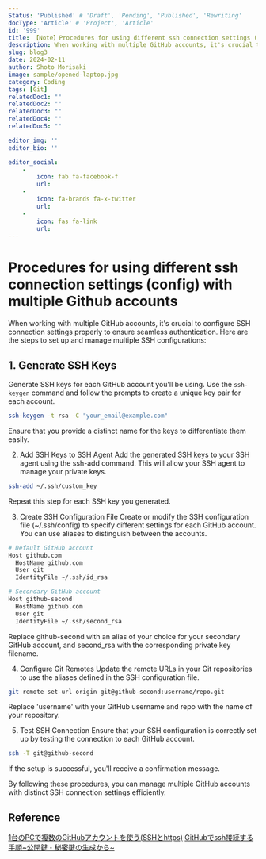```yaml
---
Status: 'Published' # 'Draft', 'Pending', 'Published', 'Rewriting'
docType: 'Article' # 'Project', 'Article'
id: '999'
title: 【Note】Procedures for using different ssh connection settings (config) with multiple Github accounts
description: When working with multiple GitHub accounts, it's crucial to configure SSH connection settings properly to ensure seamless authentication. Here are the steps to set up and manage multiple SSH configurations
slug: blog3
date: 2024-02-11
author: Shoto Morisaki
image: sample/opened-laptop.jpg
category: Coding
tags: [Git]
relatedDoc1: ""
relatedDoc2: ""
relatedDoc3: ""
relatedDoc4: ""
relatedDoc5: ""

editor_img: ''
editor_bio: ''

editor_social:
    -
        icon: fab fa-facebook-f
        url: 
    -
        icon: fa-brands fa-x-twitter
        url: 
    - 
        icon: fas fa-link
        url: 
---
```


# Procedures for using different ssh connection settings (config) with multiple Github accounts

When working with multiple GitHub accounts, it's crucial to configure SSH connection settings properly to ensure seamless authentication. Here are the steps to set up and manage multiple SSH configurations:

## 1. Generate SSH Keys

Generate SSH keys for each GitHub account you'll be using. Use the `ssh-keygen` command and follow the prompts to create a unique key pair for each account.

```bash
ssh-keygen -t rsa -C "your_email@example.com"
```

Ensure that you provide a distinct name for the keys to differentiate them easily.

2. Add SSH Keys to SSH Agent
Add the generated SSH keys to your SSH agent using the ssh-add command. This will allow your SSH agent to manage your private keys.

```bash
ssh-add ~/.ssh/custom_key
```

Repeat this step for each SSH key you generated.

3. Create SSH Configuration File
Create or modify the SSH configuration file (~/.ssh/config) to specify different settings for each GitHub account. You can use aliases to distinguish between the accounts.

```bash
# Default GitHub account
Host github.com
  HostName github.com
  User git
  IdentityFile ~/.ssh/id_rsa

# Secondary GitHub account
Host github-second
  HostName github.com
  User git
  IdentityFile ~/.ssh/second_rsa
```

Replace github-second with an alias of your choice for your secondary GitHub account, and second_rsa with the corresponding private key filename.

4. Configure Git Remotes
Update the remote URLs in your Git repositories to use the aliases defined in the SSH configuration file.

```bash
git remote set-url origin git@github-second:username/repo.git
```

Replace 'username' with your GitHub username and repo with the name of your repository.

5. Test SSH Connection
Ensure that your SSH configuration is correctly set up by testing the connection to each GitHub account.

```bash
ssh -T git@github-second
```

If the setup is successful, you'll receive a confirmation message.

By following these procedures, you can manage multiple GitHub accounts with distinct SSH connection settings efficiently.

## Reference 
[1台のPCで複数のGitHubアカウントを使う(SSHとhttps)](https://qiita.com/shizuma/items/2b2f873a0034839e47ce)
[GitHubでssh接続する手順~公開鍵・秘密鍵の生成から~](https://qiita.com/shizuma/items/2b2f873a0034839e47ce)